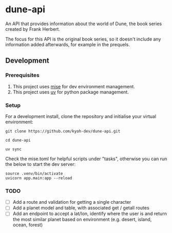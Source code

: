 # dune-api

An API that provides information about the world of Dune, the book series created by Frank Herbert.

The focus for this API is the original book series, so it doesn't include any information added afterwards, for example in the prequels.

## Development

### Prerequisites

1. This project uses [mise](https://mise.jdx.dev/getting-started.html) for dev environment management.
1. This project uses [uv](https://github.com/astral-sh/uv) for python package management.

### Setup
For a development install, clone the repository and initialise your virtual environment:
```shell
git clone https://github.com/kyoh-dev/dune-api.git

cd dune-api

uv sync
```

Check the mise.toml for helpful scripts under "tasks", otherwise you can run the below to start the dev server:
```shell
source .venv/bin/activate
uvicorn app.main:app --reload
```

### TODO

- [ ] Add a route and validation for getting a single character
- [ ] Add a planet model and table, with associated get / getall routes
- [ ] Add an endpoint to accept a lat/lon, identify where the user is and return the most similar planet based on environment (e.g. desert, island, ocean, forest)
